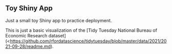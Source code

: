 ## Toy Shiny App

Just a small toy Shiny app to practice deployment.

This is just a basic visualization of the [Tidy Tuesday National Bureau of Economic Research dataset](<https://github.com/rfordatascience/tidytuesday/blob/master/data/2021/2021-09-28/readme.md).
